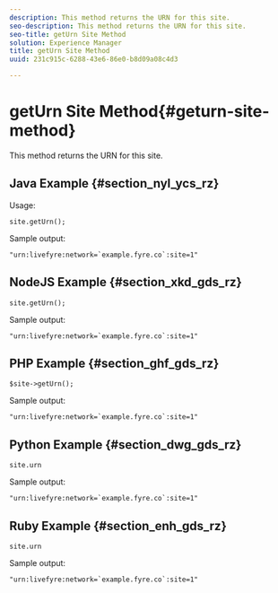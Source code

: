 ```yaml
---
description: This method returns the URN for this site.
seo-description: This method returns the URN for this site.
seo-title: getUrn Site Method
solution: Experience Manager
title: getUrn Site Method
uuid: 231c915c-6288-43e6-86e0-b8d09a08c4d3

---
```


# getUrn Site Method{#geturn-site-method}

This method returns the URN for this site.

## Java Example {#section_nyl_ycs_rz}

Usage:

```
site.getUrn();
```

Sample output:

```
"urn:livefyre:network=`example.fyre.co`:site=1" 

```

## NodeJS Example {#section_xkd_gds_rz}

```
site.getUrn(); 

```

Sample output:

```
"urn:livefyre:network=`example.fyre.co`:site=1" 

```

## PHP Example {#section_ghf_gds_rz}

```
$site->getUrn(); 

```

Sample output:

```
"urn:livefyre:network=`example.fyre.co`:site=1" 

```

## Python Example {#section_dwg_gds_rz}

```
site.urn 

```

Sample output:

```
"urn:livefyre:network=`example.fyre.co`:site=1" 

```

## Ruby Example {#section_enh_gds_rz}

```
site.urn 

```

Sample output:

```
"urn:livefyre:network=`example.fyre.co`:site=1"
```

